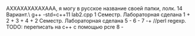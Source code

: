 АХХАХАХАХАХААА, я могу в русское название своей папки, лолк.
14 Вариант.\\
g++ -std=c++11 lab2.cpp
1 Семестр.
Лабораторная 	сделана
1				+
2				+
3				+
4				+
2 Семестр.
Лабораторная	сделана
5			-
6			-
7			-+ //perl regexp. TODO: переписать на c++ c помощью pcre
8			-

